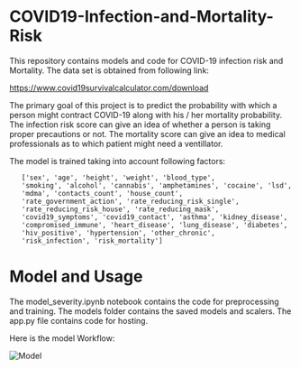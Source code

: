 # COVID19-Infection-and-Mortality-Risk
This repository contains models and code for COVID-19 infection risk and Mortality. The data set is obtained from following link:

https://www.covid19survivalcalculator.com/download

The primary goal of this project is to predict the probability with which a person might contract COVID-19 along with his / her mortality probability. The infection risk score can give an idea of whether a person is taking proper precautions or not. The mortality score can give an idea to medical professionals as to which patient might need a ventillator.

The model is trained taking into account following factors:

       ['sex', 'age', 'height', 'weight', 'blood_type',
       'smoking', 'alcohol', 'cannabis', 'amphetamines', 'cocaine', 'lsd',
       'mdma', 'contacts_count', 'house_count',
       'rate_government_action', 'rate_reducing_risk_single',
       'rate_reducing_risk_house', 'rate_reducing_mask',
       'covid19_symptoms', 'covid19_contact', 'asthma', 'kidney_disease',
       'compromised_immune', 'heart_disease', 'lung_disease', 'diabetes',
       'hiv_positive', 'hypertension', 'other_chronic',
       'risk_infection', 'risk_mortality']

# Model and Usage

The model_severity.ipynb notebook contains the code for preprocessing and training. The models folder contains the saved models and scalers. The app.py file contains code for hosting.

Here is the model Workflow:

![Model](https://github.com/hananshafi/COVID19-Infection-and-Mortality-Risk/COVID-19(1).png)

